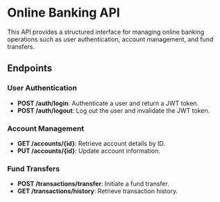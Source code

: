 # Online Banking API

This API provides a structured interface for managing online banking operations such as user authentication, account management, and fund transfers.

## Endpoints

### User Authentication
- **POST /auth/login**: Authenticate a user and return a JWT token.
- **POST /auth/logout**: Log out the user and invalidate the JWT token.

### Account Management
- **GET /accounts/{id}**: Retrieve account details by ID.
- **PUT /accounts/{id}**: Update account information.

### Fund Transfers
- **POST /transactions/transfer**: Initiate a fund transfer.
- **GET /transactions/history**: Retrieve transaction history.